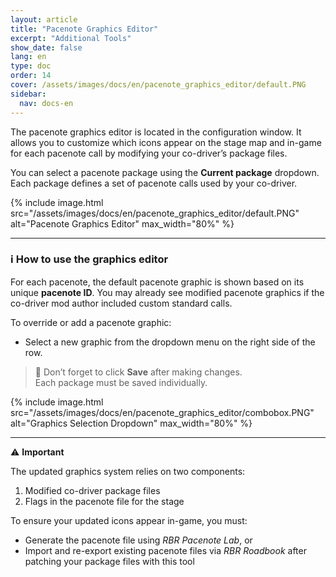 ```yaml
---
layout: article
title: "Pacenote Graphics Editor"
excerpt: "Additional Tools"
show_date: false
lang: en
type: doc
order: 14
cover: /assets/images/docs/en/pacenote_graphics_editor/default.PNG
sidebar:
  nav: docs-en
---
```


The pacenote graphics editor is located in the configuration window. It allows you to customize which icons appear on the stage map and in-game for each pacenote call by modifying your co-driver’s package files.

You can select a pacenote package using the **Current package** dropdown. Each package defines a set of pacenote calls used by your co-driver.

{% include image.html
   src="/assets/images/docs/en/pacenote_graphics_editor/default.PNG"
   alt="Pacenote Graphics Editor"
   max_width="80%" %}

---

### ℹ️ How to use the graphics editor

For each pacenote, the default pacenote graphic is shown based on its unique **pacenote ID**.
You may already see modified pacenote graphics if the co-driver mod author included custom standard calls.

To override or add a pacenote graphic:
- Select a new graphic from the dropdown menu on the right side of the row.

> 💾 Don’t forget to click **Save** after making changes.  
> Each package must be saved individually.

{% include image.html
   src="/assets/images/docs/en/pacenote_graphics_editor/combobox.PNG"
   alt="Graphics Selection Dropdown"
   max_width="80%" %}

---

⚠️ **Important**

The updated graphics system relies on two components:

1. Modified co-driver package files
2. Flags in the pacenote file for the stage

To ensure your updated icons appear in-game, you must:
- Generate the pacenote file using *RBR Pacenote Lab*, or  
- Import and re-export existing pacenote files via *RBR Roadbook* after patching your package files with this tool
